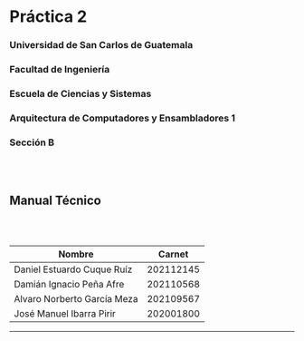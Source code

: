 # **Práctica 2**
### Universidad de San Carlos de Guatemala
### Facultad de Ingeniería
### Escuela de Ciencias y Sistemas
### Arquitectura de Computadores y Ensambladores 1
### Sección B
<br></br>

## **Manual Técnico**
<br></br>

| Nombre | Carnet | 
| --- | --- |
| Daniel Estuardo Cuque Ruíz | 202112145 |
| Damián Ignacio Peña Afre | 202110568 |
| Alvaro Norberto García Meza | 202109567 |
| José Manuel Ibarra Pirir | 202001800 |
----
